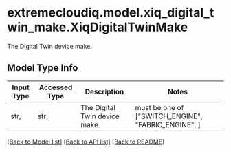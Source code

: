 # extremecloudiq.model.xiq_digital_twin_make.XiqDigitalTwinMake

The Digital Twin device make.

## Model Type Info
Input Type | Accessed Type | Description | Notes
------------ | ------------- | ------------- | -------------
str,  | str,  | The Digital Twin device make. | must be one of ["SWITCH_ENGINE", "FABRIC_ENGINE", ] 

[[Back to Model list]](../../README.md#documentation-for-models) [[Back to API list]](../../README.md#documentation-for-api-endpoints) [[Back to README]](../../README.md)

